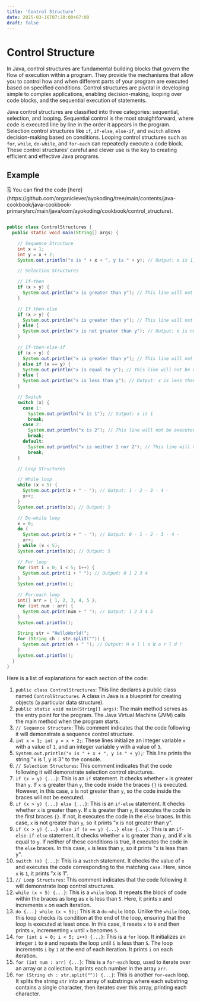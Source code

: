 ```yaml
---
title: 'Control Structure'
date: 2025-03-16T07:20:00+07:00
draft: false
---
```


# Control Structure

In Java, control structures are fundamental building blocks that govern the flow of execution within a program. They provide the mechanisms that allow you to control how and when different parts of your program are executed based on specified conditions. Control structures are pivotal in developing simple to complex applications, enabling decision-making, looping over code blocks, and the sequential execution of statements.

Java control structures are classified into three categories: sequential, selection, and looping. Sequential control is the most straightforward, where code is executed line by line in the order it appears in the program. Selection control structures like `if`, `if-else`, `else-if`, and `switch` allows decision-making based on conditions. Looping control structures such as `for`, `while`, `do-while`, and `for-each` can repeatedly execute a code block. These control structures' careful and clever use is the key to creating efficient and effective Java programs.

## Example

<aside>
🗒️ You can find the code [here](https://github.com/organiclever/ayokoding/tree/main/contents/java-cookbook/java-cookbook-primary/src/main/java/com/ayokoding/cookbook/control_structure).

</aside>

```java

public class ControlStructures {
  public static void main(String[] args) {

    // Sequence Structure
    int x = 1;
    int y = x + 2;
    System.out.println("x is " + x + ", y is " + y); // Output: x is 1, y is 3

    // Selection Structures

    // If-then
    if (x > y) {
      System.out.println("x is greater than y"); // This line will not be executed
    }

    // If-then-else
    if (x > y) {
      System.out.println("x is greater than y"); // This line will not be executed
    } else {
      System.out.println("x is not greater than y"); // Output: x is not greater than y
    }

    // If-then-else-if
    if (x > y) {
      System.out.println("x is greater than y"); // This line will not be executed
    } else if (x == y) {
      System.out.println("x is equal to y"); // This line will not be executed
    } else {
      System.out.println("x is less than y"); // Output: x is less than y
    }

    // Switch
    switch (x) {
      case 1:
        System.out.println("x is 1"); // Output: x is 1
        break;
      case 2:
        System.out.println("x is 2"); // This line will not be executed
        break;
      default:
        System.out.println("x is neither 1 nor 2"); // This line will not be executed
        break;
    }

    // Loop Structures

    // While loop
    while (x < 5) {
      System.out.print(x + " - "); // Output: 1 - 2 - 3 - 4 -
      x++;
    }
    System.out.println(x); // Output: 5

    // Do-while loop
    x = 0;
    do {
      System.out.print(x + " - "); // Output: 0 - 1 - 2 - 3 - 4 -
      x++;
    } while (x < 5);
    System.out.println(x); // Output: 5

    // For loop
    for (int i = 0; i < 5; i++) {
      System.out.print(i + " "); // Output: 0 1 2 3 4
    }
    System.out.println();

    // For-each loop
    int[] arr = { 1, 2, 3, 4, 5 };
    for (int num : arr) {
      System.out.print(num + " "); // Output: 1 2 3 4 5
    }
    System.out.println();

    String str = "HelloWorld!";
    for (String ch : str.split("")) {
      System.out.print(ch + " "); // Output: H e l l o W o r l d !
    }
    System.out.println();
  }
}
```

Here is a list of explanations for each section of the code:

1. `public class ControlStructures`: This line declares a public class named `ControlStructures`. A class in Java is a blueprint for creating objects (a particular data structure).
2. `public static void main(String[] args)`: The main method serves as the entry point for the program. The Java Virtual Machine (JVM) calls the main method when the program starts.
3. `// Sequence Structure`: This comment indicates that the code following it will demonstrate a sequence control structure.
4. `int x = 1; int y = x + 2;`: These lines initialize an integer variable `x` with a value of `1`, and an integer variable `y` with a value of `3`.
5. `System.out.println("x is " + x + ", y is " + y);`: This line prints the string "x is 1, y is 3" to the console.
6. `// Selection Structures`: This comment indicates that the code following it will demonstrate selection control structures.
7. `if (x > y) {...}`: This is an `if` statement. It checks whether `x` is greater than `y`. If `x` is greater than `y`, the code inside the braces `{}` is executed. However, in this case, `x` is not greater than `y`, so the code inside the braces will not be executed.
8. `if (x > y) {...} else {...}`: This is an `if-else` statement. It checks whether `x` is greater than `y`. If `x` is greater than `y`, it executes the code in the first braces `{}`. If not, it executes the code in the `else` braces. In this case, `x` is not greater than `y`, so it prints "x is not greater than y".
9. `if (x > y) {...} else if (x == y) {...} else {...}`: This is an `if-else-if-else` statement. It checks whether `x` is greater than `y`, and if `x` is equal to `y`. If neither of these conditions is true, it executes the code in the `else` braces. In this case, `x` is less than `y`, so it prints "x is less than y".
10. `switch (x) {...}`: This is a `switch` statement. It checks the value of `x` and executes the code corresponding to the matching `case`. Here, since `x` is `1`, it prints "x is 1".
11. `// Loop Structures`: This comment indicates that the code following it will demonstrate loop control structures.
12. `while (x < 5) {...}`: This is a `while` loop. It repeats the block of code within the braces as long as `x` is less than `5`. Here, it prints `x` and increments `x` on each iteration.
13. `do {...} while (x < 5);`: This is a `do-while` loop. Unlike the `while` loop, this loop checks its condition at the end of the loop, ensuring that the loop is executed at least once. In this case, it resets `x` to `0` and then prints `x`, incrementing `x` until `x` becomes `5`.
14. `for (int i = 0; i < 5; i++) {...}`: This is a `for` loop. It initializes an integer `i` to `0` and repeats the loop until `i` is less than `5`. The loop increments `i` by `1` at the end of each iteration. It prints `i` on each iteration.
15. `for (int num : arr) {...}`: This is a `for-each` loop, used to iterate over an array or a collection. It prints each number in the array `arr`.
16. `for (String ch : str.split("")) {...}`: This is another `for-each` loop. It splits the string `str` into an array of substrings where each substring contains a single character, then iterates over this array, printing each character.
